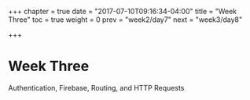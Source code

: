 +++
chapter = true
date = "2017-07-10T09:16:34-04:00"
title = "Week Three"
toc = true
weight = 0
prev = "week2/day7"
next = "week3/day8"

+++

# Week Three

Authentication, Firebase, Routing, and HTTP Requests
